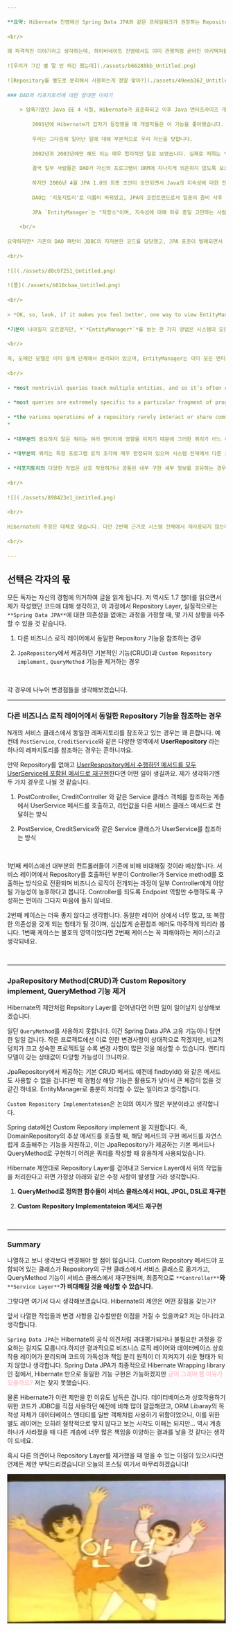 ```yaml
---

**요약: Hibernate 진영에선 Spring Data JPA와 같은 프레임워크가 권장하는 Repository Layer가 필요치 않다고 주장합니다. 근데 전 아닌 것 같아요…!**

<br/>

꽤 파격적인 이야기라고 생각하는데, 하이버네이트 진영에서도 이미 관행처럼 굳어진 아키텍쳐를 짚고 넘어가긴 부담스러웠는지 상당히 조심스럽게 이야기를 시작했습니다.

![우리가 그간 별 말 안 하긴 했는데](./assets/b66288bb_Untitled.png)

![Repository를 별도로 분리해서 사용하는게 정말 맞아?](./assets/49eeb362_Untitled.png)

### DAO와 리포지토리에 대한 장대한 이야기

	> 암흑기였던 Java EE 4 시절, Hibernate가 표준화되고 이후 Java 엔터프라이즈 개발에서 JPA가 부상하기 전에는 오늘날 Hibernate가 처리하는 지저분한 JDBC 상호작용을 직접 코딩하는 것이 일반적이었습니다. 그 끔찍했던 시절에 *데이터 액세스 개체(DAO)라는 패턴이 등장했습니다. DAO는 지저분한 JDBC 코드를 모두 넣을 공간을 제공하고 중요한 프로그램 논리를 깔끔하게 남겨 두었습니다.*

		2001년에 Hibernate가 갑자기 등장했을 때 개발자들은 이 기능을 좋아했습니다. 그러나 Hibernate는 아무런 사양을 구현하지 않았고, 많은 사람들이 프로젝트 로직의 Hibernate 의존성을 줄이거나 최소한 *지역화하기를 원했습니다. 확실한 해결책은 DAO를 유지하되 그 안에 있는 JDBC 코드를 Hibernate *`*Session*`* 호출로 대체하는 것이었습니다.*

		우리는 그다음에 일어난 일에 대해 부분적으로 우리 자신을 탓합니다.

		2002년과 2003년에만 해도 이는 매우 합리적인 일로 보였습니다. 실제로 저희는 *동면 모드에서 DAO 사용을 권장하거나 적어도 권장하지 않음으로써 이 접근 방식이 인기를 얻는 데 기여했습니다. 이러한 실수와 이를 인지하는 데 너무 오래 걸린 점에 대해 사과드립니다.*

		결국 일부 사람들은 DAO가 자신의 프로그램이 ORM에 지나치게 의존하지 않도록 보호해주기 때문에 Hibernate를 "교체"하고 JDBC나 다른 것으로 대체할 수 있다고 믿게 되었습니다. 데이터베이스와의 모든 상호작용이 명시적이고 동기적인 JDBC의 프로그래밍 모델과 업데이트가 암시적이고 SQL 문이 비동기적으로 실행되는 Hibernate의 상태 저장 세션 프로그래밍 모델에는 상당한 차이가 있기 때문에 이는 결코 사실이 아니었습니다.

		하지만 2006년 4월 JPA 1.0의 최종 초안이 승인되면서 Java의 지속성에 대한 전체 환경이 바뀌었습니다. 이제 Java는 표준 API의 여러 고품질 구현을 통해 ORM을 수행할 수 있는 표준 방법을 갖게 되었습니다. 이것이 DAO의 종말이었죠?

		DAO는 '리포지토리'로 이름이 바뀌었고, JPA의 프런트엔드로서 일종의 좀비 사후 세계를 계속 누리고 있습니다. 하지만 정말 그만한 가치가 있을까요, 아니면 불필요한 추가 복잡성과 부풀림에 불과한 것일까요? 스택 추적을 읽기 어렵게 만들고 코드를 디버깅하기 어렵게 만드는 불필요한 추가 계층일까요?

		JPA `EntityManager`는 "저장소"이며, 지속성에 대해 하루 종일 고민하는 사람들이 작성한 잘 정의된 사양이 있는 표준 저장소입니다. 이러한 저장소 프레임워크가 실제로 *유용한 기능을 제공했다면, 그리고 *`*EntityManager*`*가 제공하는 것 이상의 기능을 제공했다면 수십 년 전에 이미 *`*EntityManager*`*에 추가했을 것입니다.*

	<br/>

요약하자면* 기존의 DAO 패턴이 JDBC의 지저분한 코드를 담당했고, JPA 표준이 발매되면서 굳이 DAO 계층이 존재할 필요성도 없어졌지만, *<u>*여전히 데이터베이스 접근엔 별도의 계층(Repository Layer)이 관행적으로 사용되고 있다. 이게 지금도 존재할 필요가 있나?*</u>* *라고 볼 수 있습니다.

<br/>

![](./assets/d0c6f251_Untitled.png)

![쫄](./assets/b610cbaa_Untitled.png)

<br/>

> *OK, so, look, if it makes you feel better, one way to view EntityManager is to think of it as a single generic "repository" that works for every entity in your system. From this point of view, JPA is your persistence layer. And there’s few good reasons to wrap this abstraction in a second abstraction that’s less generic.*

*기분이 나아질지 모르겠지만, *`*EntityManager*`*를 보는 한 가지 방법은 시스템의 모든 엔터티에 대해 작동하는 하나의 일반 "리포지토리"로 생각하는 것입니다. 이러한 관점에서 보면 JPA 는 지속성 계층입니다. 그리고 이 추상화를 일반적이지 않은 두 번째 추상화로 포장할 좋은 이유가 거의 없습니다.*

<br/>

즉, 도메인 모델은 이미 설계 단계에서 분리되어 있으며, EntityManager는 이미 모든 엔티티를 포괄할 수 있는 레포지토리의 역할을 수행할 수 있으므로, Repository 계층이 실제적으로 필요치 않을 수 있다는 의견을 제안하며이에 대한 몇 가지 근거를 제시하는데 이는 다음과 같습니다.

<br/>

- *most nontrivial queries touch multiple entities, and so it’s often quite ambiguous which repository such a query belongs to,*

- *most queries are extremely specific to a particular fragment of program logic, and aren’t reused in different places across the system, and*

- *the various operations of a repository rarely interact or share common internal implementation details.
*

- *대부분의 중요하지 않은 쿼리는 여러 엔티티에 영향을 미치기 때문에 그러한 쿼리가 어느 리포지토리에 속하는지 매우 모호한 경우가 많습니다.*

- *대부분의 쿼리는 특정 프로그램 로직 조각에 매우 한정되어 있으며 시스템 전체에서 다른 곳에서 재사용되지 않습니다.*

- *리포지토리의 다양한 작업은 상호 작용하거나 공통된 내부 구현 세부 정보를 공유하는 경우가 거의 없습니다.*

<br/>

![](./assets/898423e1_Untitled.png)

<br/>

Hibernate의 주장은 대체로 맞습니다. 다만 2번째 근거로 시스템 전체에서 재사용되지 않는다는 주장에는 조금 의구심이 드네요. 자세히 다시 보겠습니다!

<br/>

---
```


## 선택은 각자의 몫

모든 독자는 자신의 경험에 의거하여 글을 읽게 됩니다. 저 역시도 1.7 챕터를 읽으면서 제가 작성했던 코드에 대해 생각하고, 이 과정에서 Repository Layer, 실질적으로는 `**Spring Data JPA**`에 대한 의존성을 없애는 과정을 가정할 때, 몇 가지 상황을 마주할 수 있을 것 같습니다.

1. 다른 비즈니스 로직 레이어에서 동일한 Repository 기능을 참조하는 경우

1. `JpaRepository`에서 제공하던 기본적인 기능(CRUD)과 `Custom Repository implement,` `QueryMethod` 기능을 제거하는 경우

<br/>

각 경우에 나누어 변경점들을 생각해보겠습니다.

---

### 다른 비즈니스 로직 레이어에서 동일한 Repository 기능을 참조하는 경우

N개의 서비스 클래스에서 동일한 레파지토리를 참조하고 있는 경우는 꽤 흔합니다. 예컨데 `PostService`, `CreditService`와 같은 다양한 영역에서 **UserRepository** 라는 하나의 레파지토리를 참조하는 경우는 흔하니까요.

만약 Repository를 없애고 <u>UserRespository에서 수행하던 메서드를 모두 UserService에 포함된 메서드로 재구현</u>한다면 어떤 일이 생길까요. 제가 생각하기엔 두 가지 경우로 나뉠 것 같습니다. 

1. PostController, CreditController 와 같은 Service 클래스 객체를 참조하는 계층에서 UserService 메서드를 호출하고, 리턴값을 다른 서비스 클래스 메서드로 전달하는 방식

1. PostService, CreditService와 같은 Service 클래스가 UserService를 참조하는 방식

<br/>

1번째 케이스에선 대부분의 컨트롤러들이 기존에 비해 비대해질 것이라 예상합니다. 서비스 레이어에서 Repository를 호출하던 부분이 Controller가 Service method를 호출하는 방식으로 전환되며 비즈니스 로직이 전개되는 과정이 일부 Controller에게 이양될 가능성이 농후하다고 봅니다. 
Controller를 되도록 Endpoint 역할만 수행하도록 구성하는 편이라 그다지 마음에 들지 않네요.

2번째 케이스는 더욱 좋지 않다고 생각합니다. 동일한 레이어 상에서 너무 많고, 또 복잡한 의존성을 갖게 되는 형태가 될 것이며, 심심찮게 순환참조 에러도 마주하게 되리라 봅니다. 1번째 케이스는 불호의 영역이었다면 2번째 케이스는 꼭 피해야하는 케이스라고 생각되네요.

<br/>

---

### JpaRepository Method(CRUD)과 Custom Repository implement, QueryMethod 기능 제거

Hibernate의 제안처럼 Repsitory Layer를 걷어낸다면 어떤 일이 일어날지 상상해보겠습니다. 

일단 `QueryMethod`를 사용하지 못합니다. 이건 Spring Data JPA 고유 기능이니 당연한 일일 겁니다. 작은 프로젝트에선 이로 인한 변경사항이 상대적으로 작겠지만, 비교적 덩치가 크고 성숙한 프로젝트일 수록 변경 사항이 많은 것을 예상할 수 있습니다. 엔티티 모델이 갖는 상태값이 다양할 가능성이 크니까요.

JpaRepository에서 제공하는 기본 CRUD 메서드 예컨데 findbyId() 와 같은 메서드도 사용할 수 없을 겁니다만 제 경험상 해당 기능은 활용도가 낮아서 큰 체감이 없을 것 같긴 하네요. EntityManager로 충분히 처리할 수 있는 일이라고 생각합니다. 

`Custom Repository Implementateion`은 논의의 여지가 많은 부분이라고 생각합니다.

Spring data에선 Custom Repository implement 을 지원합니다. 즉, DomainRepository의 추상 메서드를 호출할 때, 해당 메서드의 구현 메서드를 자연스럽게 호출해주는 기능을 지원하고, 이는 JpaRepository가 제공하는 기본 메서드나 QueryMethod로 구현하기 어려운 쿼리를 작성할 때 유용하게 사용되었습니다.

Hibernate 제안대로 Repository Layer를 걷어내고 Service Layer에서 위의 작업들을 처리한다고 하면 가정상 아래와 같은 수정 사항이 발생할 거라 생각합니다.

1. **QueryMethod로 정의한 함수들이 서비스 클래스에서 HQL, JPQL, DSL로 재구현**

1. **Custom Repository Implementateion 메서드 재구현**

<br/>

---

### Summary

나열하고 보니 생각보다 변경해야 할 점이 많습니다. Custom Repository 메서드야 포함되어 있는 클래스가 Repository의 구현 클래스에서 서비스 클래스로 옮겨가고, QueryMethod 기능이 서비스 클래스에서 재구현되며, 최종적으로 `**Controller**`**와** `**Service Layer**`**가 비대해질 것을 예상할 수 있습니다.** 

그렇다면 여기서 다시 생각해보겠습니다. Hibernate의 제안은 어떤 장점을 갖는가?

앞서 나열한 작업들과 변경 사항을 감수할만한 이점을 가질 수 있을까요? 
저는 아니라고 생각합니다.

`Spring Data JPA`는 Hibernate의 공식 의견처럼 과대평가되거나 불필요한 과정을 강요하는 걸지도 모릅니다.하지만 결과적으로 비즈니스 로직 레이어와 데이터베이스 상호작용 레이어가 분리되며 코드의 가독성과 책임 분리 원칙이 더 지켜지기 쉬운 형태가 되지 않았나 생각합니다. Spring Data JPA가 최종적으로 Hibernate Wrapping library인 점에서, Hibernate 만으로 동일한 기능 구현은 가능하겠지만 <span style='color:pink'>**굳이 그래야 할 이유가 있을까요?**</span> 저는 찾지 못했습니다.

물론 Hibernate가 이런 제안을 한 이유도 납득은 갑니다. 데이터베이스과 상호작용하기 위한 코드가 JDBC를 직접 사용하던 예전에 비해 많이 깔끔해졌고, ORM Libaray의 목적성 자체가 데이터베이스 엔티티를 일반 객체처럼 사용하기 위함이었으니, 이를 위한 별도 레이어는 오히려 철학적으로 맞지 않다고 보는 시각도 이해는 되지만… 역시 계층 하나가 사라졌을 때 다른 계층에 너무 많은 책임을 이양하는 결과를 낳을 것 같다는 생각이 드네요.

혹시 다른 의견이나 Repository Layer를 제거했을 때 얻을 수 있는 이점이 있으시다면 언제든 제안 부탁드리겠습니다! 오늘의 포스팅 여기서 마무리하겠습니다!

![](./assets/1724693e_Untitled.png)

